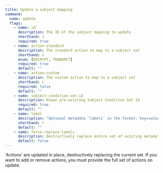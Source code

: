 ```yaml
---
title: Update a subject mapping 
command:
  name: update
  flags:
    - name: id
      description: The ID of the subject mapping to update
      shorthand: i
      required: true
    - name: action-standard
      description: The standard action to map to a subject set
      shorthand: s
      enum: [DECRYPT, TRANSMIT]
      required: true
      default: ""
    - name: action-custom
      description: The custom action to map to a subject set
      shorthand: c
      required: false
      default: ""
    - name: subject-condition-set-id
      description: Known pre-existing Subject Condition Set Id
      required: true
      default: ""
    - name: label
      description: "Optional metadata 'labels' in the format: key=value"
      shorthand: l
      default: ""
    - name: force-replace-labels
      description: Destructively replace entire set of existing metadata 'labels' with any provided to this command
      default: false
---
```


'Actions' are updated in place, destructively replacing the current set. If you want to add or remove actions, you must provide the full set of actions on update.
